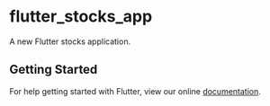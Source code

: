 # flutter_stocks_app

A new Flutter stocks application.

## Getting Started

For help getting started with Flutter, view our online
[documentation](https://flutter.io/).
